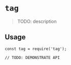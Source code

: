 # `tag`

> TODO: description

## Usage

```
const tag = require('tag');

// TODO: DEMONSTRATE API
```
